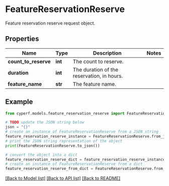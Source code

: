 # FeatureReservationReserve

Feature reservation reserve request object.

## Properties

Name | Type | Description | Notes
------------ | ------------- | ------------- | -------------
**count_to_reserve** | **int** | The count to reserve. | 
**duration** | **int** | The duration of the reservation, in hours. | 
**feature_name** | **str** | The feature name. | 

## Example

```python
from cyperf.models.feature_reservation_reserve import FeatureReservationReserve

# TODO update the JSON string below
json = "{}"
# create an instance of FeatureReservationReserve from a JSON string
feature_reservation_reserve_instance = FeatureReservationReserve.from_json(json)
# print the JSON string representation of the object
print(FeatureReservationReserve.to_json())

# convert the object into a dict
feature_reservation_reserve_dict = feature_reservation_reserve_instance.to_dict()
# create an instance of FeatureReservationReserve from a dict
feature_reservation_reserve_from_dict = FeatureReservationReserve.from_dict(feature_reservation_reserve_dict)
```
[[Back to Model list]](../README.md#documentation-for-models) [[Back to API list]](../README.md#documentation-for-api-endpoints) [[Back to README]](../README.md)


